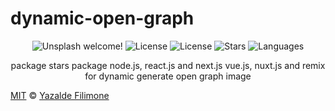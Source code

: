 # dynamic-open-graph

 <p align="center">
  <img src="https://img.shields.io/static/v1?label=Dynamic Open Graph&message=Welcome&color=FFFFFF&labelColor=635FC7" alt="Unsplash welcome!" />
  <img alt="License" src="https://img.shields.io/static/v1?label=version&message=1.0&color=FFFFFF&labelColor=635FC7">
  <img alt="License" src="https://img.shields.io/static/v1?label=license&message=MIT&color=FFFFFF&labelColor=635FC7">
  <img alt="Stars" src="https://img.shields.io/github/stars/yazaldefilimonepinto/dynamic-open-graph?color=FFFFFF&labelColor=635FC7">
  <img alt="Languages" src="https://img.shields.io/github/languages/count/yazaldefilimonepinto/dynamic-open-graph?color=FFFFFF&labelColor=635FC7">
</p>
<p align="center" >
package stars package node.js, react.js and next.js vue.js, nuxt.js and remix for dynamic generate open graph image
<P/>

<a id="license"></a>

[MIT](https://github.com/yazaldefilimonepinto/dynamic-open-graph/blob/main/LICENSE) © [Yazalde Filimone](https://www.linkedin.com/in/yazalde-filimone/)

